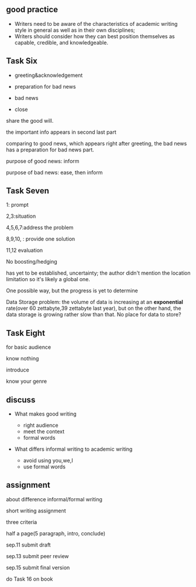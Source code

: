 ## good practice

- Writers need to be aware of the characteristics of academic writing style in general as well as in their own disciplines;
- Writers should consider how they can best position themselves as capable, credible, and knowledgeable.



## Task Six

- greeting&acknowledgement

- preparation for bad news

- bad news

- close

share the good will.



the important info appears in second last part

comparing to good news, which appears right after greeting, the bad news has a preparation for bad news part.

purpose of good news: inform

purpose of bad news: ease, then inform

## Task Seven

1: prompt

2,3:situation

4,5,6,7:address the problem

8,9,10, : provide one solution

11,12 evaluation

No boosting/hedging

has yet to be established, uncertainty; the author didn't mention the location limitation so it's likely a global one.

One possible way, but the progress is yet to determine

Data Storage problem: the volume of data is increasing at an **exponential** rate(over 60 zettabyte,39 zettabyte last year), but on the other hand, the data storage is growing rather slow than that. No place for data to store?

## Task Eight

for basic audience

know nothing

introduce

know your genre



## discuss

- What makes good writing
  - right audience
  - meet the context
  - formal words

- What differs informal writing to academic writing
  - avoid using you,we,I
  - use formal words

## assignment

about difference informal/formal writing

short writing assignment

three criteria

half a page(5 paragraph, intro, conclude)

sep.11 submit draft

sep.13 submit peer review

sep.15 submit final version

do Task 16 on book

